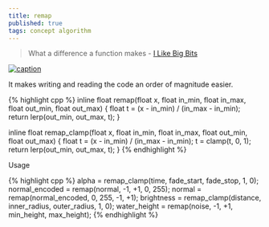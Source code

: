 ```yaml
---
title: remap
published: true
tags: concept algorithm
---
```

> What a difference a function makes - [I Like Big Bits](http://www.ilikebigbits.com/2015_02_05_remap.html)

[![caption](http://www.ilikebigbits.com/2015_02_05_remap/remap.png) ](http://www.ilikebigbits.com/2015_02_05_remap.html)

It makes writing and reading the code an order of magnitude easier. 

{% highlight cpp %}
inline float remap(float x, float in_min, float in_max,
                   float out_min, float out_max)
{
    float t = (x - in_min) / (in_max - in_min);
    return lerp(out_min, out_max, t);
}

inline float remap_clamp(float x, float in_min, float in_max,
                         float out_min, float out_max)
{
    float t = (x - in_min) / (in_max - in_min);
    t = clamp(t, 0, 1);
    return lerp(out_min, out_max, t);
}
{% endhighlight %}

Usage

{% highlight cpp %}
alpha = remap_clamp(time, fade_start, fade_stop, 1, 0);
normal_encoded = remap(normal, -1, +1, 0, 255);
normal = remap(normal_encoded, 0, 255, -1, +1);
brightness = remap_clamp(distance, inner_radius, outer_radius, 1, 0);
water_height = remap(noise, -1, +1, min_height, max_height);
{% endhighlight %}